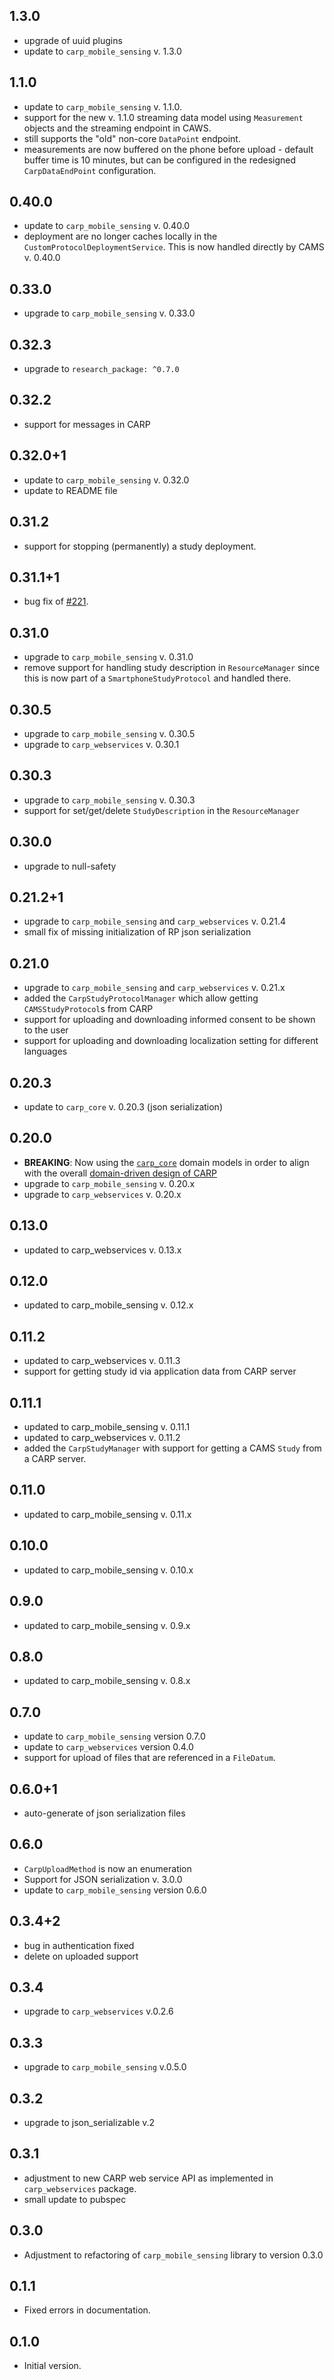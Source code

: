 ## 1.3.0

* upgrade of uuid plugins
* update to `carp_mobile_sensing` v. 1.3.0

## 1.1.0

* update to `carp_mobile_sensing` v. 1.1.0.
* support for the new v. 1.1.0 streaming data model using `Measurement` objects and the streaming endpoint in CAWS.
* still supports the "old" non-core `DataPoint` endpoint.
* measurements are now buffered on the phone before upload - default buffer time is 10 minutes, but can be configured in the redesigned `CarpDataEndPoint` configuration.

## 0.40.0

* update to `carp_mobile_sensing` v. 0.40.0
* deployment are no longer caches locally in the `CustomProtocolDeploymentService`. This is now handled directly by CAMS v. 0.40.0

## 0.33.0

* upgrade to `carp_mobile_sensing` v. 0.33.0

## 0.32.3

* upgrade to `research_package: ^0.7.0`

## 0.32.2

* support for messages in CARP

## 0.32.0+1

* update to `carp_mobile_sensing` v. 0.32.0
* update to README file

## 0.31.2

* support for stopping (permanently) a study deployment.

## 0.31.1+1

* bug fix of [#221](https://github.com/cph-cachet/carp.sensing-flutter/issues/221).

## 0.31.0

* upgrade to `carp_mobile_sensing` v. 0.31.0
* remove support for handling study description in `ResourceManager` since this is now part of a `SmartphoneStudyProtocol` and handled there.

## 0.30.5

* upgrade to `carp_mobile_sensing` v. 0.30.5
* upgrade to `carp_webservices` v. 0.30.1

## 0.30.3

* upgrade to `carp_mobile_sensing` v. 0.30.3
* support for set/get/delete `StudyDescription` in the `ResourceManager`

## 0.30.0

* upgrade to null-safety

## 0.21.2+1

* upgrade to `carp_mobile_sensing` and `carp_webservices` v. 0.21.4
* small fix of missing initialization of RP json serialization

## 0.21.0

* upgrade to `carp_mobile_sensing` and `carp_webservices` v. 0.21.x
* added the `CarpStudyProtocolManager` which allow getting `CAMSStudyProtocol`s from CARP
* support for uploading and downloading informed consent to be shown to the user
* support for uploading and downloading localization setting for different languages

## 0.20.3

* update to `carp_core` v. 0.20.3 (json serialization)

## 0.20.0

* **BREAKING**: Now using the [`carp_core`](https://pub.dev/packages/carp_core) domain models in order to align with the overall [domain-driven design of CARP](https://carp.cachet.dk/core/)
* upgrade to `carp_mobile_sensing` v. 0.20.x
* upgrade to `carp_webservices` v. 0.20.x

## 0.13.0

* updated to carp_webservices v. 0.13.x

## 0.12.0

* updated to carp_mobile_sensing v. 0.12.x

## 0.11.2

* updated to carp_webservices v. 0.11.3
* support for getting study id via application data from CARP server

## 0.11.1

* updated to carp_mobile_sensing v. 0.11.1
* updated to carp_webservices v. 0.11.2
* added the `CarpStudyManager` with support for getting a CAMS `Study` from a CARP server.

## 0.11.0

* updated to carp_mobile_sensing v. 0.11.x

## 0.10.0

* updated to carp_mobile_sensing v. 0.10.x

## 0.9.0

* updated to carp_mobile_sensing v. 0.9.x

## 0.8.0

* updated to carp_mobile_sensing v. 0.8.x

## 0.7.0

* update to `carp_mobile_sensing` version 0.7.0
* update to `carp_webservices` version 0.4.0
* support for upload of files that are referenced in a `FileDatum`.

## 0.6.0+1

* auto-generate of json serialization files

## 0.6.0

* `CarpUploadMethod` is now an enumeration
* Support for JSON serialization v. 3.0.0
* update to `carp_mobile_sensing` version 0.6.0

## 0.3.4+2

* bug in authentication fixed
* delete on uploaded support

## 0.3.4

* upgrade to `carp_webservices` v.0.2.6

## 0.3.3

* upgrade to `carp_mobile_sensing` v.0.5.0

## 0.3.2

* upgrade to json_serializable v.2

## 0.3.1

* adjustment to new CARP web service API as implemented in `carp_webservices` package.
* small update to pubspec

## 0.3.0

* Adjustment to refactoring of `carp_mobile_sensing` library to version 0.3.0

## 0.1.1

* Fixed errors in documentation.

## 0.1.0

* Initial version.
